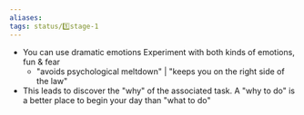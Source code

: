 ```yaml
---
aliases: 
tags: status/1️⃣stage-1 
---
```


-   You can use dramatic emotions Experiment with both kinds of emotions, fun & fear
    -   "avoids psychological meltdown" | "keeps you on the right side of the law"
-   This leads to discover the "why" of the associated task. A "why to do" is a better place to begin your day than "what to do" 